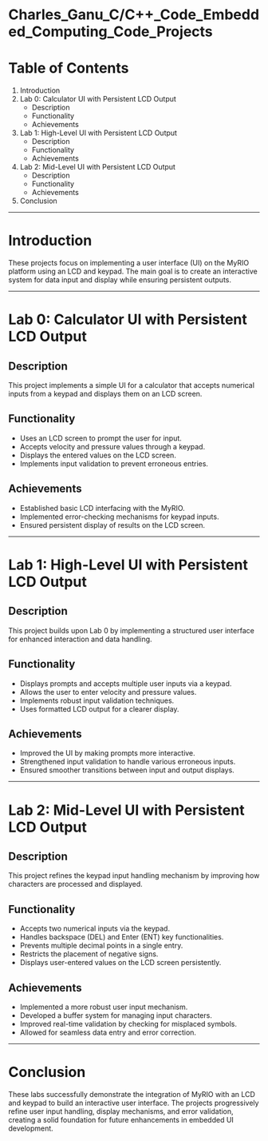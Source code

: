 # Charles_Ganu_C/C++_Code_Embedded_Computing_Code_Projects
# Table of Contents
1. Introduction
2. Lab 0: Calculator UI with Persistent LCD Output
   - Description
   - Functionality
   - Achievements
3. Lab 1: High-Level UI with Persistent LCD Output
   - Description
   - Functionality
   - Achievements
4. Lab 2: Mid-Level UI with Persistent LCD Output
   - Description
   - Functionality
   - Achievements
5. Conclusion

---

# Introduction
These projects focus on implementing a user interface (UI) on the MyRIO platform using an LCD and keypad. The main goal is to create an interactive system for data input and display while ensuring persistent outputs.

---

# Lab 0: Calculator UI with Persistent LCD Output
## Description
This project implements a simple UI for a calculator that accepts numerical inputs from a keypad and displays them on an LCD screen.

## Functionality
- Uses an LCD screen to prompt the user for input.
- Accepts velocity and pressure values through a keypad.
- Displays the entered values on the LCD screen.
- Implements input validation to prevent erroneous entries.

## Achievements
- Established basic LCD interfacing with the MyRIO.
- Implemented error-checking mechanisms for keypad inputs.
- Ensured persistent display of results on the LCD screen.

---

# Lab 1: High-Level UI with Persistent LCD Output
## Description
This project builds upon Lab 0 by implementing a structured user interface for enhanced interaction and data handling.

## Functionality
- Displays prompts and accepts multiple user inputs via a keypad.
- Allows the user to enter velocity and pressure values.
- Implements robust input validation techniques.
- Uses formatted LCD output for a clearer display.

## Achievements
- Improved the UI by making prompts more interactive.
- Strengthened input validation to handle various erroneous inputs.
- Ensured smoother transitions between input and output displays.

---

# Lab 2: Mid-Level UI with Persistent LCD Output
## Description
This project refines the keypad input handling mechanism by improving how characters are processed and displayed.

## Functionality
- Accepts two numerical inputs via the keypad.
- Handles backspace (DEL) and Enter (ENT) key functionalities.
- Prevents multiple decimal points in a single entry.
- Restricts the placement of negative signs.
- Displays user-entered values on the LCD screen persistently.

## Achievements
- Implemented a more robust user input mechanism.
- Developed a buffer system for managing input characters.
- Improved real-time validation by checking for misplaced symbols.
- Allowed for seamless data entry and error correction.

---

# Conclusion
These labs successfully demonstrate the integration of MyRIO with an LCD and keypad to build an interactive user interface. The projects progressively refine user input handling, display mechanisms, and error validation, creating a solid foundation for future enhancements in embedded UI development.


